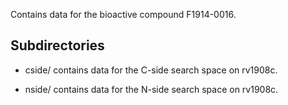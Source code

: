 Contains data for the bioactive compound F1914-0016.

## Subdirectories

- cside/ contains data for the C-side search space on rv1908c.

- nside/ contains data for the N-side search space on rv1908c.

